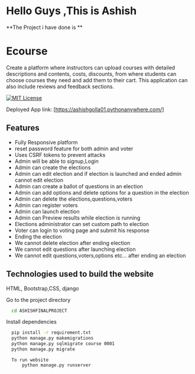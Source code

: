 # Hello Guys ,This is Ashish

**The Project i have done is **
# Ecourse
Create a platform where instructors can upload courses with detailed descriptions and contents, costs, discounts, 
from where students can choose courses they need and add them to their cart.
This application can also include reviews and feedback sections.



[![MIT License](https://img.shields.io/badge/Platform-Deployed-green.svg)](https://choosealicense.com/licenses/mit/)

Deployed App link: 
[https://ashishgolla01.pythonanywhere.com/]



## Features


- Fully Responsive platform
- reset password feature for both admin and voter
- Uses CSRF tokens to prevent attacks 
- Admin will be able to signup,Login
- Admin can create the elections
- Admin can edit election and if election is launched and ended admin cannot edit election
- Admin can create a ballot of questions in an election
- Admin can add options and delete options for a question in the election
- Admin can delete the elections,questions,voters
- Admin can register voters
- Admin can launch election
- Admin can Preview results while election is running
- Elections administrator can set custom path to election
- Voter can login to voting page and submit his response
- Ending the election
- We cannot delete election after ending election
- We cannot edit questions after launching election
- We cannot edit questions,voters,options etc... after ending an election




## Technologies used to build the website

 HTML, Bootstrap,CSS, django



Go to the project directory

```bash
  cd ASHISHFINALPROJECT
```

Install dependencies

```bash
  pip install -r requirement.txt
  python manage.py makemigrations
  python manage.py sqlmigrate course 0001
  python manage.py migrate
```
```
  To run website 
      python manage.py runserver
```
